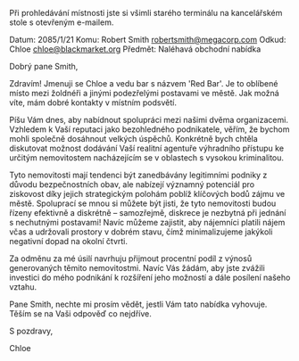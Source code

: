 Při prohledávání místnosti jste si všimli starého terminálu na kancelářském stole s otevřeným e-mailem.

Datum: 2085/1/21
Komu: Robert Smith <robertsmith@megacorp.com>
Odkud: Chloe <chloe@blackmarket.org>
Předmět: Naléhavá obchodní nabídka

Dobrý pane Smith,

Zdravím! Jmenuji se Chloe a vedu bar s názvem 'Red Bar'. Je to oblíbené místo mezi žoldnéři a jinými podezřelými postavami ve městě. Jak možná víte, mám dobré kontakty v místním podsvětí.

Píšu Vám dnes, aby nabídnout spolupráci mezi našimi dvěma organizacemi. Vzhledem k Vaší reputaci jako bezohledného podnikatele, věřím, že bychom mohli společně dosáhnout velkých úspěchů. Konkrétně bych chtěla diskutovat možnost dodávání Vaší realitní agentuře výhradního přístupu ke určitým nemovitostem nacházejícím se v oblastech s vysokou kriminalitou.

Tyto nemovitosti mají tendenci být zanedbávány legitimními podniky z důvodu bezpečnostních obav, ale nabízejí významný potenciál pro ziskovost díky jejich strategickým polohám poblíž klíčových bodů zájmu ve městě. Spoluprací se mnou si můžete být jisti, že tyto nemovitosti budou řízeny efektivně a diskrétně – samozřejmě, diskrece je nezbytná při jednání s nechutnými postavami! Navíc můžeme zajistit, aby nájemníci platili nájem včas a udržovali prostory v dobrém stavu, čímž minimalizujeme jakýkoli negativní dopad na okolní čtvrti.

Za odměnu za mé úsilí navrhuju přijmout procentní podíl z výnosů generovaných těmito nemovitostmi. Navíc Vás žádám, aby jste zvážili investici do mého podnikání k rozšíření jeho možností a dále posílení našeho vztahu.

Pane Smith, nechte mi prosím vědět, jestli Vám tato nabídka vyhovuje. Těším se na Vaši odpověď co nejdříve.

S pozdravy,

Chloe
